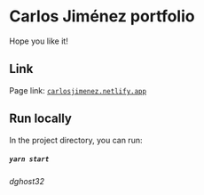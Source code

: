 # Carlos Jiménez portfolio
Hope you like it!
## Link
Page link: [```carlosjimenez.netlify.app```](https://www.carlosjimenez.netlify.app)
## Run locally
In the project directory, you can run: 
##### `yarn start`
*dghost32*
